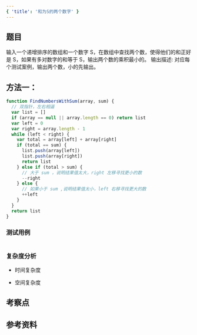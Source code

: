 ```yaml
---
{ 'title': '和为S的两个数字' }
---
```


## 题目

输入一个递增排序的数组和一个数字 S，在数组中查找两个数，使得他们的和正好是 S，如果有多对数字的和等于 S，输出两个数的乘积最小的。
输出描述:
对应每个测试案例，输出两个数，小的先输出。

## 方法一：

```js
function FindNumbersWithSum(array, sum) {
  // 双指针，左右相逼
  var list = []
  if (array == null || array.length == 0) return list
  var left = 0
  var right = array.length - 1
  while (left < right) {
    var total = array[left] + array[right]
    if (total == sum) {
      list.push(array[left])
      list.push(array[right])
      return list
    } else if (total > sum) {
      // 大于 sum ，说明结果值太大，right 左移寻找更小的数
      --right
    } else {
      // 如果小于 sum ,说明结果值太小，left 右移寻找更大的数
      ++left
    }
  }
  return list
}
```

### 测试用例

```js
```

### 复杂度分析

- 时间复杂度

- 空间复杂度

## 考察点

## 参考资料
